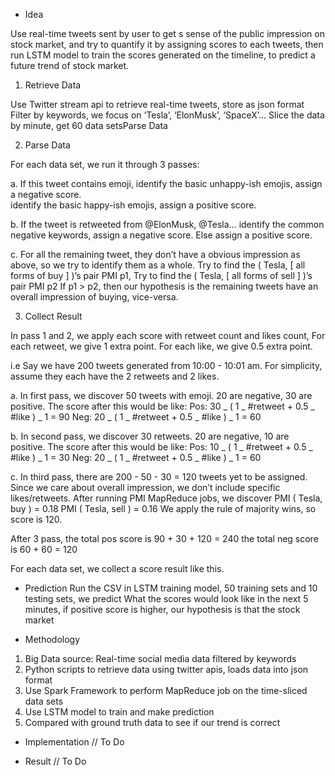 - Idea

Use real-time tweets sent by user to get s sense of the public impression on stock market, and try to quantify it by assigning scores to each tweets, then run LSTM model to train the scores generated on the timeline, to predict a future trend of stock market.

1. Retrieve Data

Use Twitter stream api to retrieve real-time tweets, store as json format
Filter by keywords, we focus on ‘Tesla’, ‘ElonMusk’, ‘SpaceX’…
Slice the data by minute, get 60 data setsParse Data

2. Parse Data

For each data set, we run it through 3 passes:

a. If this tweet contains emoji,
identify the basic unhappy-ish emojis, assign a negative score.  
 identify the basic happy-ish emojis, assign a positive score.

b. If the tweet is retweeted from @ElonMusk, @Tesla…
identify the common negative keywords, assign a negative score.
Else assign a positive score.

c. For all the remaining tweet, they don’t have a obvious impression as above, so we try to identify them as a whole.
Try to find the ( Tesla, [ all forms of buy ] )’s pair PMI p1,
Try to find the ( Tesla, [ all forms of sell ] )’s pair PMI p2
If p1 > p2, then our hypothesis is the remaining tweets have an overall impression of buying, vice-versa.

3. Collect Result

In pass 1 and 2, we apply each score with retweet count and likes count,
For each retweet, we give 1 extra point.
For each like, we give 0.5 extra point.

i.e
Say we have 200 tweets generated from 10:00 - 10:01 am.
For simplicity, assume they each have the 2 retweets and 2 likes.

a. In first pass, we discover 50 tweets with emoji. 20 are negative, 30 are positive.
The score after this would be like:
Pos: 30 _ ( 1 _ #retweet + 0.5 _ #like ) _ 1 = 90
Neg: 20 _ ( 1 _ #retweet + 0.5 _ #like ) _ 1 = 60

b. In second pass, we discover 30 retweets. 20 are negative, 10 are positive.
The score after this would be like:
Pos: 10 _ ( 1 _ #retweet + 0.5 _ #like ) _ 1 = 30
Neg: 20 _ ( 1 _ #retweet + 0.5 _ #like ) _ 1 = 60

c. In third pass, there are 200 - 50 - 30 = 120 tweets yet to be assigned.
Since we care about overall impression, we don’t include specific likes/retweets.
After running PMI MapReduce jobs, we discover
PMI ( Tesla, buy ) = 0.18
PMI ( Tesla, sell ) = 0.16
We apply the rule of majority wins, so score is 120.

After 3 pass,
the total pos score is 90 + 30 + 120 = 240
the total neg score is 60 + 60 = 120

For each data set, we collect a score result like this.

- Prediction
  Run the CSV in LSTM training model, 50 training sets and 10 testing sets, we predict
  What the scores would look like in the next 5 minutes, if positive score is higher, our
  hypothesis is that the stock market

- Methodology

1. Big Data source: Real-time social media data filtered by keywords
2. Python scripts to retrieve data using twitter apis, loads data into json format
3. Use Spark Framework to perform MapReduce job on the time-sliced data sets
4. Use LSTM model to train and make prediction
5. Compared with ground truth data to see if our trend is correct

- Implementation
  // To Do

- Result
  // To Do
